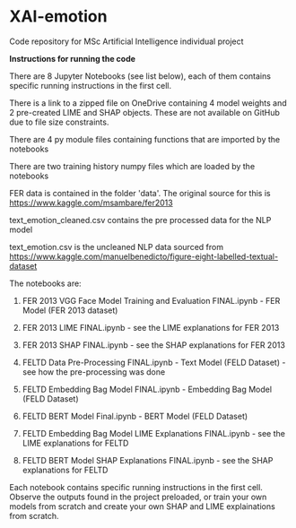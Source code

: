 # XAI-emotion
Code repository for MSc Artificial Intelligence individual project

**Instructions for running the code**

There are 8 Jupyter Notebooks (see list below), each of them contains specific running instructions in the first cell.

There is a link to a zipped file on OneDrive containing 4  model weights and 2 pre-created LIME and SHAP objects. These are not available on GitHub due to file size constraints.

There are 4 py module files containing functions that are imported by the notebooks

There are two training history numpy files which are loaded by the notebooks

FER data is contained in the folder 'data'. The original source for this is https://www.kaggle.com/msambare/fer2013

text_emotion_cleaned.csv contains the pre processed data for the NLP model

text_emotion.csv is the uncleaned NLP data sourced from https://www.kaggle.com/manuelbenedicto/figure-eight-labelled-textual-dataset

The notebooks are:

1. FER 2013 VGG Face Model Training and Evaluation FINAL.ipynb  - FER Model (FER 2013 dataset)

2. FER 2013 LIME FINAL.ipynb - see the LIME explanations for FER 2013 

3. FER 2013 SHAP FINAL.ipynb - see the SHAP explanations for FER 2013

4. FELTD Data Pre-Processing FINAL.ipynb - Text Model (FELD Dataset) - see how the pre-processing was done

5. FELTD Embedding Bag Model FINAL.ipynb - Embedding Bag Model (FELD Dataset) 

6. FELTD BERT Model Final.ipynb  - BERT Model (FELD Dataset) 

7. FELTD Embedding Bag Model LIME Explanations FINAL.ipynb  - see the LIME explanations for FELTD

8. FELTD BERT Model SHAP Explanations FINAL.ipynb  - see the SHAP explanations for FELTD


Each notebook contains specific running instructions in the first cell. Observe the outputs found in the project preloaded, or train your own models from scratch and create your own SHAP and LIME explainations from scratch.
